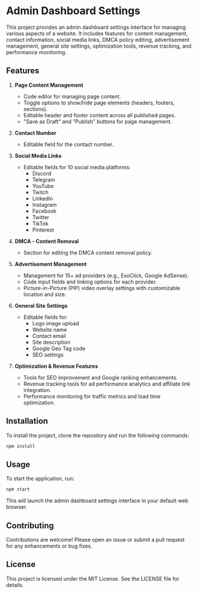 # Admin Dashboard Settings

This project provides an admin dashboard settings interface for managing various aspects of a website. It includes features for content management, contact information, social media links, DMCA policy editing, advertisement management, general site settings, optimization tools, revenue tracking, and performance monitoring.

## Features

1. **Page Content Management**
   - Code editor for managing page content.
   - Toggle options to show/hide page elements (headers, footers, sections).
   - Editable header and footer content across all published pages.
   - "Save as Draft" and "Publish" buttons for page management.

2. **Contact Number**
   - Editable field for the contact number.

3. **Social Media Links**
   - Editable fields for 10 social media platforms:
     - Discord
     - Telegram
     - YouTube
     - Twitch
     - LinkedIn
     - Instagram
     - Facebook
     - Twitter
     - TikTok
     - Pinterest

4. **DMCA - Content Removal**
   - Section for editing the DMCA content removal policy.

5. **Advertisement Management**
   - Management for 15+ ad providers (e.g., ExoClick, Google AdSense).
   - Code input fields and linking options for each provider.
   - Picture-in-Picture (PIP) video overlay settings with customizable location and size.

6. **General Site Settings**
   - Editable fields for:
     - Logo image upload
     - Website name
     - Contact email
     - Site description
     - Google Geo Tag code
     - SEO settings

7. **Optimization & Revenue Features**
   - Tools for SEO improvement and Google ranking enhancements.
   - Revenue tracking tools for ad performance analytics and affiliate link integration.
   - Performance monitoring for traffic metrics and load time optimization.

## Installation

To install the project, clone the repository and run the following commands:

```bash
npm install
```

## Usage

To start the application, run:

```bash
npm start
```

This will launch the admin dashboard settings interface in your default web browser.

## Contributing

Contributions are welcome! Please open an issue or submit a pull request for any enhancements or bug fixes.

## License

This project is licensed under the MIT License. See the LICENSE file for details.